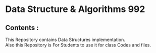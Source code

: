 <html>
<head>
 <meta charset="UTF-8">
</head>
<body>
    <h1>Data Structure & Algorithms 992</h1>    
<h2>Contents : </h2>
<p>This Repository contains Data Structures implementation.
<br>Also this Repository is For Students to use it for class Codes and files.
</p>   
</body>    
</html>    